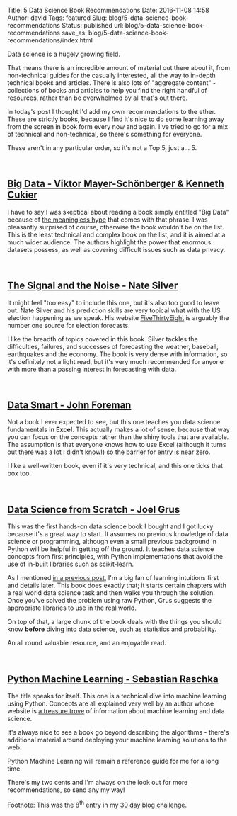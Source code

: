 Title: 5 Data Science Book Recommendations
Date: 2016-11-08 14:58
Author: david
Tags: featured
Slug: blog/5-data-science-book-recommendations
Status: published
url: blog/5-data-science-book-recommendations
save_as: blog/5-data-science-book-recommendations/index.html

Data science is a hugely growing field.

That means there is an incredible amount of material out there about it,
from non-technical guides for the casually interested, all the way to
in-depth technical books and articles. There is also lots of "aggregate
content" - collections of books and articles to help you find the right
handful of resources, rather than be overwhelmed by all that's out
there.

In today's post I thought I'd add my own recommendations to the ether.
These are strictly books, because I find it's nice to do some learning
away from the screen in book form every now and again. I've tried to go
for a mix of technical and non-technical, so there's something for
everyone.

These aren't in any particular order, so it's not a Top 5, just a... 5.

 

## [Big Data - Viktor Mayer-Schönberger & Kenneth Cukier](http://www.nytimes.com/2013/06/11/books/big-data-by-viktor-mayer-schonberger-and-kenneth-cukier.html)

I have to say I was skeptical about reading a book simply entitled "Big Data" because of [the meaningless hype](http://dilbert.com/strip/2012-07-29) that comes with that phrase.
I was pleasantly surprised of course, otherwise the book wouldn't be on
the list. This is the least technical and complex book on the list, and
it is aimed at a much wider audience. The authors highlight the power
that enormous datasets possess, as well as covering difficult issues
such as data privacy.

 

## [The Signal and the Noise - Nate Silver](https://en.wikipedia.org/wiki/The_Signal_and_the_Noise)


It might feel "too easy" to include this one, but it's also too good to
leave out. Nate Silver and his prediction skills are very topical what
with the US election happening as we speak. His website
[FiveThirtyEight](http://projects.fivethirtyeight.com/2016-election-forecast/)
is arguably the number one source for election forecasts.

I like the breadth of topics covered in this book. Silver tackles the
difficulties, failures, and successes of forecasting the weather,
baseball, earthquakes and the economy. The book is very dense with
information, so it's definitely not a light read, but it's very much
recommended for anyone with more than a passing interest in forecasting
with data.

 

## [Data Smart - John Foreman](http://www.john-foreman.com/data-smart-book.html)

Not a book I ever expected to see, but this one teaches you data science
fundamentals **in Excel**. This
actually makes a lot of sense, because that way you can focus on the
concepts rather than the shiny tools that are available. The assumption
is that everyone knows how to use Excel (although it turns out there was
a lot I didn't know!) so the barrier for entry is near zero.

I like a well-written book, even if it's very technical, and this one
ticks that box too.

 

## [Data Science from Scratch - Joel Grus](http://shop.oreilly.com/product/0636920033400.do)

This was the first hands-on data science book I bought and I got lucky
because it's a great way to start. It assumes no previous knowledge of
data science or programming, although even a small previous background
in Python will be helpful in getting off the ground. It teaches data
science concepts from first principles, with Python implementations that
avoid the use of in-built libraries such as scikit-learn.

As I mentioned [in a previous post](/blog/intuition-first-machine-learning),
I'm a big fan of learning intuitions first and details later. This book
does exactly that; it starts certain chapters with a real world data
science task and then walks you through the solution. Once you've solved
the problem using raw Python, Grus suggests the appropriate libraries to
use in the real world.

On top of that, a large chunk of the book deals with the things you
should know **before** diving into data science, such as statistics and
probability.

An all round valuable resource, and an enjoyable read.

 

## [Python Machine Learning - Sebastian Raschka](http://sebastianraschka.com/books.html)

The title speaks for itself. This one is a technical dive into machine
learning using Python. Concepts are all explained very well by an author
whose website is [a treasure trove](http://sebastianraschka.com/faq/index.html) of information about
machine learning and data science.

It's always nice to see a book go beyond describing the algorithms -
there's additional material around deploying your machine learning
solutions to the web.

Python Machine Learning will remain a reference guide for me for a long
time.


There's my two cents and I'm always on the look out for more
recommendations, so send any my way! 

Footnote: This was the 8<sup>th</sup> entry in my [30 day blog challenge](/blog/30-posts-in-30-days/).
